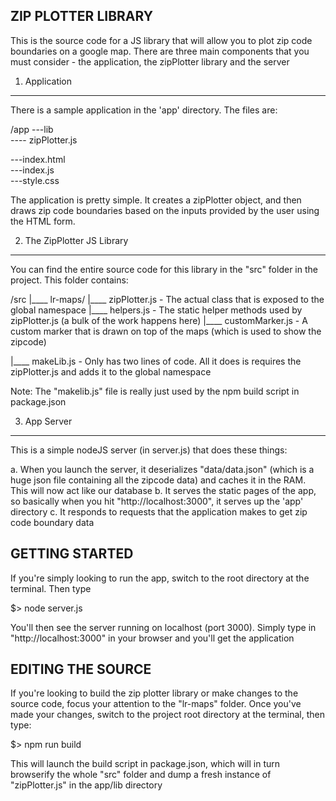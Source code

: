 ZIP PLOTTER LIBRARY
---------------------
This is the source code for a JS library that will allow you to plot zip code boundaries
on a google map. There are three main components that you must consider - the application, the zipPlotter library
and the server

1. Application
-----------------
There is a sample application in the 'app' directory. The files are:

/app
---lib								
      ---- zipPlotter.js		
    
---index.html					
---index.js					
---style.css					

The application is pretty simple. It creates a zipPlotter object, and then draws zip code boundaries based on the inputs provided by the user using the HTML form.

2. The ZipPlotter JS Library
-----------------------------
You can find the entire source code for this library in the "src" folder in the project. This folder contains:

/src
  |____ lr-maps/
        |____ zipPlotter.js		- The actual class that is exposed to the global namespace
      |____ helpers.js			- The static helper methods used by zipPlotter.js (a bulk of the work happens here)
      |____ customMarker.js		- A custom marker that is drawn on top of the maps (which is used to show the zipcode)
      
  |____ makeLib.js						- Only has two lines of code. All it does is requires the zipPlotter.js and adds it to the global namespace
  
Note: The "makelib.js" file is really just used by the npm build script in package.json

3. App Server
--------------
This is a simple nodeJS server (in server.js) that does these things:

a. When you launch the server, it deserializes "data/data.json" (which is a huge json file containing all the zipcode data) and caches it in the RAM. This will now act like our database
b. It serves the static pages of the app, so basically when you hit "http://localhost:3000", it serves up the 'app' directory
c. It responds to requests that the application makes to get zip code boundary data


GETTING STARTED
----------------
If you're simply looking to run the app, switch to the root directory at the terminal. Then type

$> node server.js

You'll then see the server running on localhost (port 3000). Simply type in "http://localhost:3000" in your browser and you'll get the application

EDITING THE SOURCE
-------------------
If you're looking to build the zip plotter library or make changes to the source code, focus your attention to the "lr-maps" folder. Once you've made your changes, switch
to the project root directory at the terminal, then type:

$> npm run build

This will launch the build script in package.json, which will in turn browserify the whole "src" folder and dump a fresh instance of "zipPlotter.js" in the app/lib directory